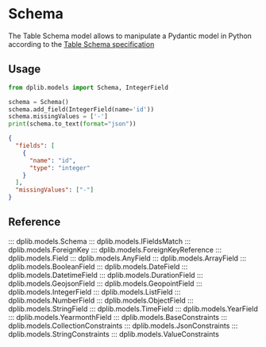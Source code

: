 # Schema

The Table Schema model allows to manipulate a Pydantic model in Python according to the [Table Schema specification](https://datapackage.org/specifications/table-schema/)

## Usage

```python
from dplib.models import Schema, IntegerField

schema = Schema()
schema.add_field(IntegerField(name='id'))
schema.missingValues = ['-']
print(schema.to_text(format="json"))
```

```json
{
  "fields": [
    {
      "name": "id",
      "type": "integer"
    }
  ],
  "missingValues": ["-"]
}
```

## Reference

::: dplib.models.Schema
::: dplib.models.IFieldsMatch
::: dplib.models.ForeignKey
::: dplib.models.ForeignKeyReference
::: dplib.models.Field
::: dplib.models.AnyField
::: dplib.models.ArrayField
::: dplib.models.BooleanField
::: dplib.models.DateField
::: dplib.models.DatetimeField
::: dplib.models.DurationField
::: dplib.models.GeojsonField
::: dplib.models.GeopointField
::: dplib.models.IntegerField
::: dplib.models.ListField
::: dplib.models.NumberField
::: dplib.models.ObjectField
::: dplib.models.StringField
::: dplib.models.TimeField
::: dplib.models.YearField
::: dplib.models.YearmonthField
::: dplib.models.BaseConstraints
::: dplib.models.CollectionConstraints
::: dplib.models.JsonConstraints
::: dplib.models.StringConstraints
::: dplib.models.ValueConstraints

